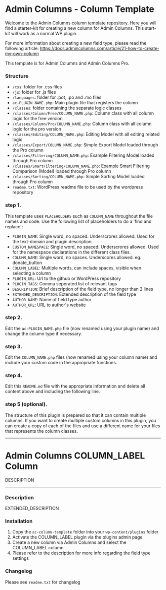 # Admin Columns - Column Template

Welcome to the Admin Columns column template repository.
Here you will find a starter-kit for creating a new column for Admin Columns. This start-kit will work as a normal WP plugin.

For more information about creating a new field type, please read the following article:
https://docs.admincolumns.com/article/21-how-to-create-my-own-column

This template is for Admin Columns ánd Admin Columns Pro.

### Structure

* `/css`: folder for .css files
* `/js`:  folder for .js files
* `/languages`: folder for .pot, .po and .mo files
* `ac-PLUGIN_NAME.php`: Main plugin file that registers the column
* `/classes`: folder containing the separate logic classes
* `/classes/Column/Free/COLUMN_NAME.php`: Column class with all column logic for the free version
* `/classes/Column/Pro/COLUMN_NAME.php`: Column class with all column logic for the pro version
* `/classes/Editing/COLUMN_NAME.php`: Editing Model with all editing related logic
* `/classes/Export/COLUMN_NAME.php`: Simple Export Model loaded through the Pro column
* `/classes/Filtering/COLUMN_NAME.php`: Example Filtering Model loaded through Pro column
* `/classes/SmartFiltering/COLUMN_NAME.php`: Example Smart Filtering Comparison (Model) loaded through Pro column
* `/classes/Sorting/COLUMN_NAME.php`: Simple Sorting Model loaded through Pro column
* `readme.txt`: WordPress readme file to be used by the wordpress repository

### step 1.

This template uses `PLACEHOLDERS` such as `COLUMN_NAME` throughout the file names and code. Use the following list of placeholders to do a 'find and replace':

* `PLUGIN_NAME`: Single word, no spaced. Underscrores allowed. Used for the text-domain and plugin description.
* `CUSTOM_NAMESPACE`: Single word, no spaced. Underscrores allowed. Used for the namespace declarations in the different class files.
* `COLUMN_NAME`: Single word, no spaces. Underscores allowed. eg. donate_button
* `COLUMN_LABEL`: Multiple words, can include spaces, visible when selecting a column
* `PLUGIN_URL`: Url to the github or WordPress repository
* `PLUGIN_TAGS`: Comma seperated list of relevant tags
* `DESCRIPTION`: Brief description of the field type, no longer than 2 lines
* `EXTENDED_DESCRIPTION`: Extended description of the field type
* `AUTHOR_NAME`: Name of field type author
* `AUTHOR_URL`: URL to author's website

### step 2.

Edit the `ac-PLUGIN_NAME.php` file (now renamed using your plugin name) and change the column type if necessary.

### step 3.

Edit the `COLUMN_NAME.php` files (now renamed using your column name) and include your custom code in the appropriate functions.

### step 4.

Edit this `README.md` file with the appropriate information and delete all content above and including the following line.

### step 5 (optional).

The structure of this plugin is prepared so that it can contain multiple columns.
If you want to create multiple custom columns in this plugin, you can create a copy of each of the files and use a different name for your files that represents the column classes.

-----------------------

# Admin Columns COLUMN_LABEL Column

DESCRIPTION

-----------------------

### Description

EXTENDED_DESCRIPTION

### Installation

1. Copy the `ac-column-template` folder into your `wp-content/plugins` folder
2. Activate the COLUMN_LABEL plugin via the plugins admin page
3. Create a new column via Admin Columns and select the COLUMN_LABEL column
4. Please refer to the description for more info regarding the field type settings

### Changelog
Please see `readme.txt` for changelog